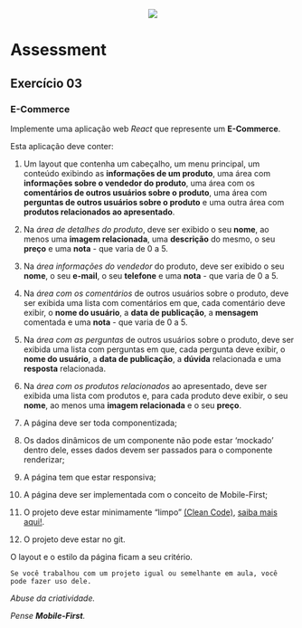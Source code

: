 <p align="center">
    <img src="https://www.infnet.edu.br/infnet/wp-content/themes/infnet.homepage//assets/img/LogoInfnetRodape.png"/>
</p>

# Assessment

## Exercício 03

### E-Commerce

Implemente uma aplicação web _React_ que represente um **E-Commerce**.

Esta aplicação deve conter:

1. Um layout que contenha um cabeçalho, um menu principal, um conteúdo exibindo as **informações de um produto**, uma área com **informações sobre o vendedor do produto**, uma área com os **comentários de outros usuários sobre o produto**, uma área com **perguntas de outros usuários sobre o produto** e uma outra área com **produtos relacionados ao apresentado**.

1. Na _área de detalhes do produto_, deve ser exibido o seu **nome**, ao menos uma **imagem relacionada**, uma **descrição** do mesmo, o seu **preço** e uma **nota** - que varia de 0 a 5.

1. Na _área informações do vendedor_ do produto, deve ser exibido o seu **nome**, o seu **e-mail**, o seu **telefone** e uma **nota** - que varia de 0 a 5.

1. Na _área com os comentários_ de outros usuários sobre o produto, deve ser exibida uma lista com comentários em que, cada comentário deve exibir, o **nome do usuário**, a **data de publicação**, a **mensagem** comentada e uma **nota** - que varia de 0 a 5.

1. Na _área com as perguntas_ de outros usuários sobre o produto, deve ser exibida uma lista com perguntas em que, cada pergunta deve exibir, o **nome do usuário**, a **data de publicação**, a **dúvida** relacionada e uma **resposta** relacionada.

1. Na _área com os produtos relacionados_ ao apresentado, deve ser exibida uma lista com produtos e, para cada produto deve exibir, o seu **nome**, ao menos uma **imagem relacionada** e o seu **preço**.  
1. A página deve ser toda componentizada;

1. Os dados dinâmicos de um componente não pode estar ‘mockado’ dentro dele, esses dados devem ser passados para o componente renderizar;

1. A página tem que estar responsiva;

1. A página deve ser implementada com o conceito de Mobile-First;

1. O projeto deve estar minimamente “limpo” [(Clean Code)](https://learning.oreilly.com/library/view/clean-code-a/9780136083238/), [saiba mais aqui!](https://learning.oreilly.com/videos/clean-code-fundamentals/9780134661742/).
1. O projeto deve estar no git.

O layout e o estilo da página ficam a seu critério.

```
Se você trabalhou com um projeto igual ou semelhante em aula, você pode fazer uso dele.
```
_Abuse da criatividade._

_Pense **Mobile-First**._
